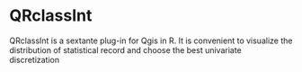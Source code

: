 QRclassInt
==========

QRclassInt is a sextante plug-in for Qgis in R.  It is convenient to visualize the distribution of statistical record and choose the best univariate discretization
